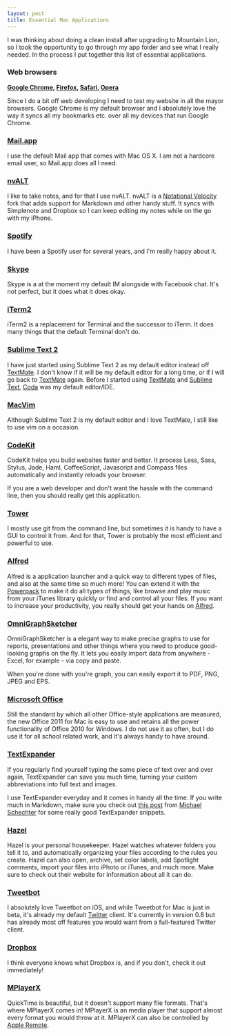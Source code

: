 ```yaml
---
layout: post
title: Essential Mac Applications
---
```


I was thinking about doing a clean install after upgrading to Mountain Lion, so I took the opportunity to go through my app folder and see what I really needed. In the process I put together this list of essential applications.

### Web browsers

**[Google Chrome](https://www.google.com/intl/no/chrome/browser/?hl=no), [Firefox](http://www.mozilla.org/en-US/firefox/new/), [Safari](http://www.apple.com/safari/), [Opera](http://www.opera.com/)**

Since I do a bit off web developing I need to test my website in all the mayor browsers. Google Chrome is my default browser and I absolutely love the way it syncs all my bookmarks etc. over all my devices that run Google Chrome. 

### [Mail.app](http://www.apple.com/support/mail/)

I use the default Mail app that comes with Mac OS X. I am not a hardcore email user, so Mail.app does all I need.

### [nvALT](http://brettterpstra.com/project/nvalt/)

I like to take notes, and for that I use nvALT. nvALT is a  [Notational Velocity](http://notational.net/) fork that adds support for Markdown and other handy stuff. It syncs with Simplenote and Dropbox so I can keep editing my notes while on the go with my iPhone.

### [Spotify](http://spotify.com)

I have been a Spotify user for several years, and I'm really happy about it.

### [Skype](http://skype.com)

Skype is a at the moment my default IM alongside with Facebook chat. It's not perfect, but it does what it does okay.


### [iTerm2](http://www.iterm2.com/)

iTerm2 is a replacement for Terminal and the successor to iTerm. It does many things that the default Terminal don't do.

### [Sublime Text 2](http://www.sublimetext.com/)

I have just started using Sublime Text 2 as my default editor instead off [TextMate](http://macromates.com/). I don't know if it will be my default editor for a long time, or if I will go back to [TextMate](http://macromates.com/) again. Before I started using [TextMate](http://macromates.com/) and [Sublime Text](http://www.sublimetext.com/), [Coda](http://panic.com/coda) was my default editor/IDE.

### [MacVim](https://github.com/b4winckler/macvim)

Although Sublime Text 2 is my default editor and I love TextMate, I still like to use vim on a occasion.

### [CodeKit](http://incident57.com/codekit/)

CodeKit helps you build websites faster and better. It process Less, Sass, Stylus, Jade, Haml, CoffeeScript, Javascript and Compass files automatically and instantly reloads your browser. 

If you are a web developer and don't want the hassle with the command line, then you should really get this application.

### [Tower](http://www.git-tower.com/)

I mostly use git from the command line, but sometimes it is handy to have a GUI to control it from. And for that, Tower is probably the most efficient and powerful to use. 

### [Alfred](http://www.alfredapp.com/)

Alfred is a application launcher and a quick way to different types of files, and also at the same time so much more! You can extend it with the [Powerpack](http://www.alfredapp.com/powerpack/) to make it do all types of things, like browse and play music from your iTunes library quickly or find and control all your files. If you want to increase your productivity, you really should get your hands on [Alfred](http://www.alfredapp.com/).

### [OmniGraphSketcher](http://www.omnigroup.com/products/omnigraphsketcher/)

OmniGraphSketcher is a elegant way to make precise graphs to use for reports, presentations and other things where you need to produce good-looking graphs on the fly. It lets you easily import data from anywhere - Excel, for example - via copy and paste. 

When you're done with you're graph, you can easily export it to PDF, PNG, JPEG and EPS.

### [Microsoft Office](http://www.microsoftstore.com/store/msstore/en_US/pd/productID.237192800?WT.mc_id=mercent&siteID=g1Lsixx0VQU-cTqNGY5O82_ozcEIIe_e4w&mr:referralID=a8c1beb7-ff2f-11e1-8751-001b2166c2c0)

Still the standard by which all other Office-style applications are measured, the new Office 2011 for Mac is easy to use and retains all the power functionality of Office 2010 for Windows. I do not use it as often, but I do use it for all school related work, and it's always handy to have around.

### [TextExpander](http://smilesoftware.com/TextExpander/index.html)

If you regularly find yourself typing the same piece of text over and over again, TextExpander can save you much time, turning your custom abbreviations into full text and images. 

I use TextExpander everyday and it comes in handy all the time. If you write much in Markdown, make sure you check out [this post](http://bettermess.com/lazymarkdown/) from [Michael Schechter](http://bettermess.com/) for some really good TextExpander snippets.

### [Hazel](http://www.noodlesoft.com/hazel.php)

Hazel is your personal housekeeper. Hazel watches whatever folders you tell it to, and automatically organizing your files according to the rules you create. Hazel can also open, archive, set color labels, add Spotlight comments, import your files into iPhoto or iTunes, and much more. Make sure to check out their website for information about all it can do.

### [Tweetbot](http://tapbots.com/blog/news/tweetbot-for-mac-beta-sort-of)

I absolutely love Tweetbot on iOS, and while Tweetbot for Mac is just in beta, it's already my default [Twitter](http://twitter.com) client. It's currently in version 0.8 but has already most off features you would want from a full-featured Twitter client.

### [Dropbox](http://dropbox.com)

I think everyone knows what Dropbox is, and if you don't, check it out immediately!

### [MPlayerX](http://mplayerx.org/)

QuickTime is beautiful, but it doesn't support many file formats. That's where MPlayerX comes in! MPlayerX is an media player that support almost every format you would throw at it. MPlayerX can also be controlled by [Apple Remote](http://store.apple.com/us/product/MC377LL/A).